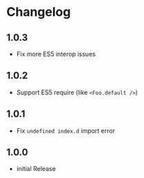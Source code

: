 # Changelog

## 1.0.3

- Fix more ES5 interop issues

## 1.0.2

- Support ES5 require (like `<Foo.default />`)

## 1.0.1

- Fix `undefined index.d` import error

## 1.0.0

- initial Release
